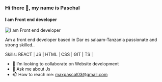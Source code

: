 ### Hi there 👋, my name is Paschal
#### I am Front end developer
![I am Front end developer](https://photos.app.goo.gl/EBVHvXQykRSPLGT59)

Am a front end developer based in Dar es salaam-Tanzania passionate and strong skilled..

Skills: REACT | JS | HTML | CSS | GIT | TS |



- 👯 I’m looking to collaborate on Website development 
- 💬 Ask me about Js  
- 📫 How to reach me: maxpascal03@gmail.com 


